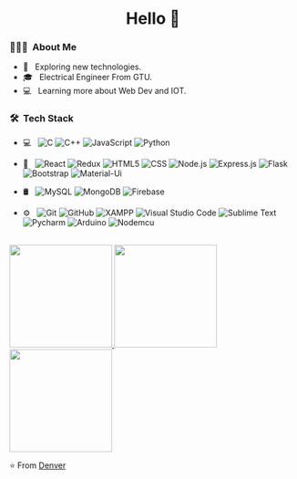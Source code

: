 <h1 align="center"> Hello 👋 </h1>

<h3> 👨🏻‍💻 &nbsp;About Me </h3>

- 🤔 &nbsp; Exploring new technologies.
- 🎓 &nbsp; Electrical Engineer From GTU.
- 💻 &nbsp; Learning more about Web Dev and  IOT.

<h3> 🛠 &nbsp;Tech Stack</h3>

- 💻 &nbsp;
  ![C](https://img.shields.io/badge/-C-333333?style=flat&logo=C%2B%2B&logoColor=00599C)
  ![C++](https://img.shields.io/badge/-C++-333333?style=flat&logo=C%2B%2B&logoColor=00599C)
  ![JavaScript](https://img.shields.io/badge/-JavaScript-333333?style=flat&logo=javascript)
  ![Python](https://img.shields.io/badge/-Python-333333?style=flat&logo=python)
  
- 🧰 &nbsp;
  ![React](https://img.shields.io/badge/-React-333333?style=flat&logo=react)
  ![Redux](https://img.shields.io/badge/-Redux-333333?style=flat&logo=redux)
  ![HTML5](https://img.shields.io/badge/-HTML5-333333?style=flat&logo=HTML5)
  ![CSS](https://img.shields.io/badge/-CSS-333333?style=flat&logo=CSS3&logoColor=1572B6)
  ![Node.js](https://img.shields.io/badge/-Node.js-333333?style=flat&logo=node.js)
  ![Express.js](https://img.shields.io/badge/-Express.js-333333?style=flat&logo=node.js)
  ![Flask](https://img.shields.io/badge/-Flask-333333?style=flat&logo=flask)
  ![Bootstrap](https://img.shields.io/badge/-Bootstrap-333333?style=flat&logo=bootstrap&logoColor=563D7C)
  ![Material-Ui](https://img.shields.io/badge/-MaterialUi-333333?style=flat&logo=Material-Ui&logoColor=1572B6)

  

- 🛢 &nbsp;
  ![MySQL](https://img.shields.io/badge/-MySQL-333333?style=flat&logo=mysql)
  ![MongoDB](https://img.shields.io/badge/-MongoDB-333333?style=flat&logo=mongodb)
  ![Firebase](https://img.shields.io/badge/-Firebase-333333?style=flat&logo=firebase)

- ⚙️ &nbsp;
  ![Git](https://img.shields.io/badge/-Git-333333?style=flat&logo=git)
  ![GitHub](https://img.shields.io/badge/-GitHub-333333?style=flat&logo=github)
  ![XAMPP](https://img.shields.io/badge/-XAMPP%20-333333?style=flat&logo=XAMPP)
  ![Visual Studio Code](https://img.shields.io/badge/-Visual%20Studio%20Code-333333?style=flat&logo=visual-studio-code&logoColor=007ACC)
  ![Sublime Text](https://img.shields.io/badge/-Sublime%20Text%20-333333?style=flat&logo=Sublime-Text&logoColor=f79200)
  ![Pycharm](https://img.shields.io/badge/-Pycharm%20-333333?style=flat&logo=Pycharm)
  ![Arduino](https://img.shields.io/badge/-Arduino%20-333333?style=flat&logo=Arduino&logoColor=1572B6)
  ![Nodemcu](https://img.shields.io/badge/-NodeMcu%20-333333?style=flat&logo=Arduino)

<br/>

<a href="https://github.com/Denver44">
  <img height="180em" src="https://github-readme-stats.vercel.app/api?username=Denver44&theme=buefy&show_icons=true" />
  <img height="180em" src="https://github-readme-stats.vercel.app/api/top-langs/?username=Denver44&theme=buefy&layout=compact" />
  <img height="180em" src="https://github-readme-stats.vercel.app/api/wakatime?username=Denver44&theme=buefy&layout=compact" />
</a>

<br/>


⭐️ From [Denver](https://github.com/Denver44)  


